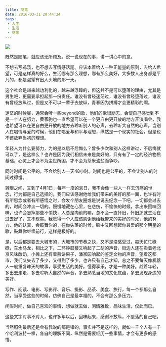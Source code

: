```yaml
---
title: 随笔
date: 2016-03-31 20:44:24
tags: 
 - 人生
 - 生活
 - 随笔
---
```


![](https://dubuqingfeng.oss-cn-hongkong.aliyuncs.com/blog/life/201604-suibi-01.png)

既然是随笔，就应该无所顾及。说一说现在的事，讲一讲心中的意。

不想去写鸡汤，也不想去写情感话题。应该本着给人一种正能量的原则，去给人希望，可是这样真的好么，生活哪有那么理想，哪有那么美好，大多数人出身都是平凡的，都是渴望有出人头地的那一天。

这个社会是越来越功利化的，越来越浮躁的，但这并不是可以堕落的理由，尤其是男生吧，更需要承担起那一份责任。谁没有曾经迷茫过，谁没有曾经堕落过，谁没有曾经放纵过，但是又不可以一辈子去放纵，青春因为拼搏才会更精彩的啊。

迷茫的时候呢，通常会听一些beyond的歌，他们的歌很励志，会使自己感觉到不是一个人在努力，黄家驹也一直希望可以在一个更自由更开放的地方开演唱会，我也希望可以在更自由更开放的地方去聆听别人的心声，去聆听大自然的心声。当别人在唱情与爱的时候，他们在唱爱与和平与理想，纵然是一个现实的社会，但是也不该放弃当初的理想。

年轻人为什么要努力，为的是以后不后悔么？曾多少次和别人这样讲过，不后悔就可以了，是这样么？也许是因为我们相信未来是美好的，只有有了一定的经济物质基础，心灵上才会不为尘世所困，才不会为茶米油盐而争吵。

同时时间是公平的，不会给别人一天48小时。时间也是公平的，不会让别人的时间过得慢。

转眼之间，又到了4月1日，每年一度的忌日，我不会像一些人一样去沉痛的悼念，行为都是自己选择的，我们应该感谢他给我们带来的美好的那一面，也许有时有所思念或者有所感悟之时，会发个朋友圈或是说说去纪念一下吧。一切都会过去的，时间会冲淡一切的。慢慢地藏在心里，在悲伤，不愉快的时候，拿出来回味回味，也许会忘掉那些不愉快，人总是向前的嘛，总不会一直怀旧，怀旧那就生活在过去好了，又不现实。我觉得一个人应该感谢他给我带来的美好的时光，他的努力，他的认真，会鼓舞你的，在你失落的时候，脑中又回想起你最爱的那个明星的歌，鼓舞你继续前行，这样是极好的。

是，以后都是要去大城市的，大城市的节奏之快，又不是没感受过，每天忙忙碌碌，车水马龙，相比之下，二环钟鼓楼又响起了二胡的声音，街边人还在卖着老北京风味酸奶，小摊上还有着煎饼果子，潘家园响起的鉴定文物的声音，望着这都市，我们又失去了多少，又得到了多少，也许只有自己才知，总之不要每天像机器人一般重复昨天的故事，享受生活的美好。懂得享乐，才是一种美好。趁着年轻，多出去走走，多去聆听大自然的声音，多去熟悉当地的文化底蕴，多去发现身边的美好。

写作、阅读、电影、写影评、音乐、摄影、品茶、美食、旅行，每一个都那么自然，当享受这些的时候，仿佛自己是最幸福的，不会有那么多压力。

闲暇时间，做自己喜欢的事情，想做就去做，闲情雅致，品味生活，仅此而已。

这些文字对事不对人，也许多年以后，回味起来，感谢不放纵，不堕落的自己吧。

当然照例最后还是会有我说的都是错的，事实并不是这样的，就如一千个人有一千个哈利波特一样，各自的理解不同，纵然是需要经历一些事情，才会有更多的感悟。